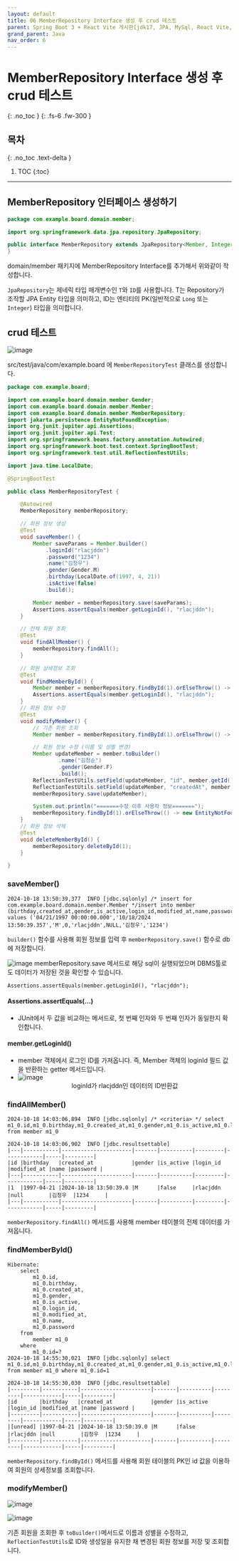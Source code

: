 ```yaml
---
layout: default
title: 06 MemberRepository Interface 생성 후 crud 테스트
parent: Spring Boot 3 + React Vite 게시판[jdk17, JPA, MySql, React Vite, JWT, Spring Boot3]
grand_parent: Java
nav_order: 6
---
```


# MemberRepository Interface 생성 후 crud 테스트

{: .no_toc }
{: .fs-6 .fw-300 }

## 목차

{: .no_toc .text-delta }

1. TOC
   {:toc}

---

## MemberRepository 인터페이스 생성하기

```java
package com.example.board.domain.member;

import org.springframework.data.jpa.repository.JpaRepository;

public interface MemberRepository extends JpaRepository<Member, Integer> {
}
```

domain/member 패키지에 MemberRepository Interface를 추가해서 위와같이 작성합니다.

`JpaRepository`는 제네릭 타입 매개변수인 `T`와 `ID`를 사용합니다. T는 Repository가 조작할 JPA Entity 타입을 의미하고, ID는 엔티티의 PK(일반적으로 `Long` 또는 `Integer`) 타입을 의미합니다.

## crud 테스트

![image](https://github.com/user-attachments/assets/28f0176e-a586-4d73-be65-96d2c794e1f4)

src/test/java/com/example.board 에 `MemberRepositoryTest` 클래스를 생성합니다.

```java
package com.example.board;

import com.example.board.domain.member.Gender;
import com.example.board.domain.member.Member;
import com.example.board.domain.member.MemberRepository;
import jakarta.persistence.EntityNotFoundException;
import org.junit.jupiter.api.Assertions;
import org.junit.jupiter.api.Test;
import org.springframework.beans.factory.annotation.Autowired;
import org.springframework.boot.test.context.SpringBootTest;
import org.springframework.test.util.ReflectionTestUtils;

import java.time.LocalDate;

@SpringBootTest

public class MemberRepositoryTest {

    @Autowired
    MemberRepository memberRepository;

    // 회원 정보 생성
    @Test
    void saveMember() {
        Member saveParams = Member.builder()
            .loginId("rlacjddn")
            .password("1234")
            .name("김청우")
            .gender(Gender.M)
            .birthday(LocalDate.of(1997, 4, 21))
            .isActive(false)
            .build();

        Member member = memberRepository.save(saveParams);
        Assertions.assertEquals(member.getLoginId(), "rlacjddn");
    }

    // 전체 회원 조회
    @Test
    void findAllMember() {
        memberRepository.findAll();
    }

    // 회원 상세정보 조회
    @Test
    void findMemberById() {
        Member member = memberRepository.findById(1).orElseThrow(() -> new EntityNotFoundException("사용자를 찾을 수 없습니다."));
        Assertions.assertEquals(member.getLoginId(), "rlacjddn");
    }
    // 회원 정보 수정
    @Test
    void modifyMember() {
        // 기존 회원 조회
        Member member = memberRepository.findById(1).orElseThrow(() -> new EntityNotFoundException("사용자를 찾을 수 없습니다."));

        // 회원 정보 수정 (이름 및 성별 변경)
        Member updateMember = member.toBuilder()
                .name("김청순")
                .gender(Gender.F)
                .build();
        ReflectionTestUtils.setField(updateMember, "id", member.getId());
        ReflectionTestUtils.setField(updateMember, "createdAt", member.getCreatedAt());
        memberRepository.save(updateMember);

        System.out.println("=======수정 이후 사용자 정보=======");
        memberRepository.findById(1).orElseThrow(() -> new EntityNotFoundException("사용자를 찾을 수 없습니다."));
    }
    // 회원 정보 삭제
    @Test
    void deleteMemberById() {
        memberRepository.deleteById(1);
    }

}

```

### saveMember()

```
2024-10-18 13:50:39,377  INFO [jdbc.sqlonly] /* insert for com.example.board.domain.member.Member */insert into member (birthday,created_at,gender,is_active,login_id,modified_at,name,password) values ('04/21/1997 00:00:00.000','10/18/2024 13:50:39.357','M',0,'rlacjddn',NULL,'김청우','1234')

```

`builder()` 함수를 사용해 회원 정보를 입력 후 `memberRepository.save()` 함수로 db에 저장합니다.

![image](https://github.com/user-attachments/assets/1e915151-2a60-416d-8939-97416c9b452c)
memberRepository.save 메서드로 해당 sql이 실행되었으며 DBMS툴로도 데이터가 저장된 것을 확인할 수 있습니다.

`Assertions.assertEquals(member.getLoginId(), "rlacjddn");`

#### Assertions.assertEquals(...)

- JUnit에서 두 값을 비교하는 메서드로, 첫 번째 인자와 두 번째 인자가 동일한지 확인합니다.

#### member.getLoginId()

- member 객체에서 로그인 ID를 가져옵니다. 즉, Member 객체의 loginId 필드 값을 반환하는 getter 메서드입니다.
- ![image](https://github.com/user-attachments/assets/b35dffbf-f69b-40bc-a73b-8795b3f23a0c)
  <center>loginId가 rlacjddn인 데이터의 ID반환값</center>

### findAllMember()

```
2024-10-18 14:03:06,894  INFO [jdbc.sqlonly] /* <criteria> */ select m1_0.id,m1_0.birthday,m1_0.created_at,m1_0.gender,m1_0.is_active,m1_0.login_id,m1_0.modified_at,m1_0.name,m1_0.password from member m1_0

2024-10-18 14:03:06,902  INFO [jdbc.resultsettable]
|---|-----------|----------------------|-------|----------|---------|------------|-----|---------|
|id |birthday   |created_at            |gender |is_active |login_id |modified_at |name |password |
|---|-----------|----------------------|-------|----------|---------|------------|-----|---------|
|1  |1997-04-21 |2024-10-18 13:50:39.0 |M      |false     |rlacjddn |null        |김청우  |1234     |
|---|-----------|----------------------|-------|----------|---------|------------|-----|---------|
```

`memberRepository.findAll()` 메서드를 사용해 member 테이블의 전체 데이터를 가져옵니다.

### findMemberById()

```
Hibernate:
    select
        m1_0.id,
        m1_0.birthday,
        m1_0.created_at,
        m1_0.gender,
        m1_0.is_active,
        m1_0.login_id,
        m1_0.modified_at,
        m1_0.name,
        m1_0.password
    from
        member m1_0
    where
        m1_0.id=?
2024-10-18 14:55:30,021  INFO [jdbc.sqlonly] select m1_0.id,m1_0.birthday,m1_0.created_at,m1_0.gender,m1_0.is_active,m1_0.login_id,m1_0.modified_at,m1_0.name,m1_0.password from member m1_0 where m1_0.id=1

2024-10-18 14:55:30,030  INFO [jdbc.resultsettable]
|---------|-----------|----------------------|-------|----------|---------|------------|-----|---------|
|id       |birthday   |created_at            |gender |is_active |login_id |modified_at |name |password |
|---------|-----------|----------------------|-------|----------|---------|------------|-----|---------|
|[unread] |1997-04-21 |2024-10-18 13:50:39.0 |M      |false     |rlacjddn |null        |김청우  |1234     |
|---------|-----------|----------------------|-------|----------|---------|------------|-----|---------|

```

`memberRepository.findById()` 메서드를 사용해 회원 테이블의 PK인 id 값을 이용하여 회원의 상세정보를 조회합니다.

### modifyMember()

![image](https://github.com/user-attachments/assets/ea7d6c4e-c109-4866-8336-63f8fe3d59e8)

![image](https://github.com/user-attachments/assets/a833062c-0be0-43b3-89ea-677458c6e50a)

기존 회원을 조회한 후 `toBuilder()`메서드로 이름과 성별을 수정하고, `ReflectionTestUtils`로 ID와 생성일을 유지한 채 변경된 회원 정보를 저장 및 조회합니다.
